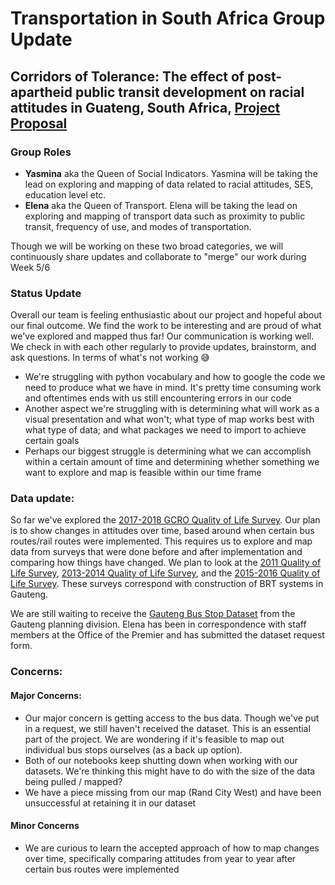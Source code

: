 # Transportation in South Africa Group Update
## Corridors of Tolerance: The effect of post-apartheid public transit development on racial attitudes in Guateng, South Africa, [Project Proposal](https://github.com/esavignano23/up206a-group-project/blob/main/group%20assignments/Project_Proposal.md)
### Group Roles
- **Yasmina** aka the Queen of Social Indicators. Yasmina will be taking the lead on exploring and mapping of data related to racial attitudes, SES, education level etc.
- **Elena** aka the Queen of Transport. Elena will be taking the lead on exploring and mapping of transport data such as proximity to public transit, frequency of use, and modes of transportation.

Though we will be working on these two broad categories, we will continuously share updates and collaborate to "merge" our work during Week 5/6
### Status Update

Overall our team is feeling enthusiastic about our project and hopeful about our final outcome. We find the work to be interesting and are proud of what we've explored and mapped thus far! Our communication is working well. We check in with each other regularly to provide updates, brainstorm, and ask questions. In terms of what's not working 😅
- We're struggling with python vocabulary and how to google the code we need to produce what we have in mind. It's pretty time consuming work and oftentimes ends with us still encountering errors in our code
- Another aspect we're struggling with is determining what will work as a visual presentation and what won't; what type of map works best with what type of data; and what packages we need to import to achieve certain goals
- Perhaps our biggest struggle is determining what we can accomplish within a certain amount of time and determining whether something we want to explore and map is feasible within our time frame

### Data update: 

So far we've explored the [2017-2018 GCRO Quality of Life Survey](https://github.com/esavignano23/up206a-group-project/blob/main/group%20assignments/qols-v-2017-2018-v1.1.csv.zip). Our plan is to show changes in attitudes over time, based around when certain bus routes/rail routes were implemented. This requires us to explore and map data from surveys that were done before and after implementation and comparing how things have changed. We plan to look at the [2011 Quality of Life Survey](https://github.com/esavignano23/up206a-group-project/blob/main/group%20assignments/gcro%202011_28feb12nogis-v1-s10.csv), [2013-2014 Quality of Life Survey](https://github.com/esavignano23/up206a-group-project/blob/main/group%20assignments/qol-iii-2013-2014-v1.csv), and the [2015-2016 Quality of Life Survey](https://github.com/esavignano23/up206a-group-project/blob/main/group%20assignments/qol-iv-2015-2016-v1-csv.zip). These surveys correspond with construction of BRT systems in Gauteng. 

We are still waiting to receive the [Gauteng Bus Stop Dataset](https://gisportal.gauteng.gov.za/portal/home/item.html?id=418d284c8e2f451e90485fad49b6b680#data) from the Gauteng planning division. Elena has been in correspondence with staff members at the Office of the Premier and has submitted the dataset request form. 

### Concerns: 

 #### Major Concerns:
- Our major concern is getting access to the bus data. Though we've put in a request, we still haven't received the dataset. This is an essential part of the project. We are wondering if it's feasible to map out individual bus stops ourselves (as a back up option). 
- Both of our notebooks keep shutting down when working with our datasets. We're thinking this might have to do with the size of the data being pulled / mapped? 
- We have a piece missing from our map (Rand City West) and have been unsuccessful at retaining it in our dataset

 #### Minor Concerns
- We are curious to learn the accepted approach of how to map changes over time, specifically comparing attitudes from year to year after certain bus routes were implemented
